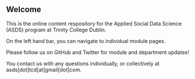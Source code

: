 ## Welcome

This is the online content respository for the Applied Social Data Science (ASDS) program at Trinity College Dublin. 

On the left hand bar, you can navigate to individual module pages.

Please follow us on GitHub and Twitter for module and department updates!

You contact us with any questions individually, or collectively at asds[dot]tcd[at]gmail[dot]com.
